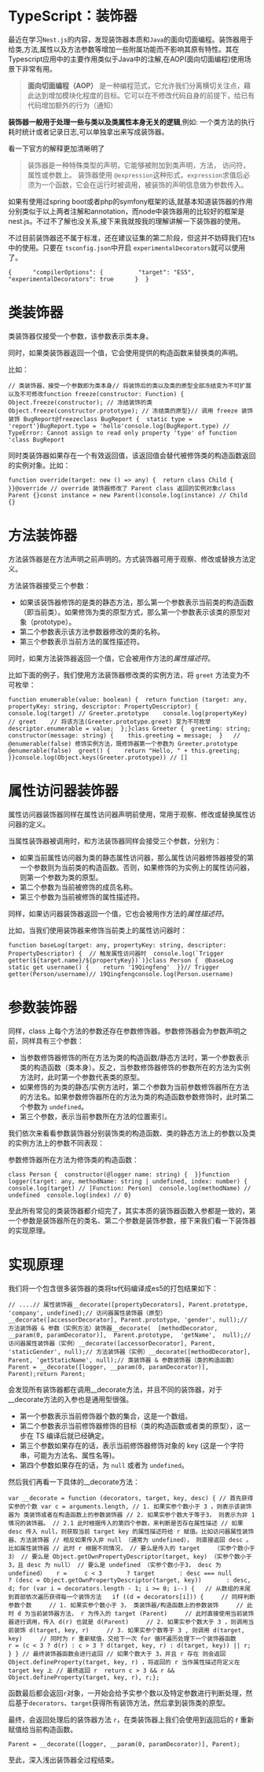# TypeScript：装饰器

最近在学习`Nest.js`的内容，发现装饰器本质和`Java`的面向切面编程。装饰器用于给类,方法,属性以及方法参数等增加一些附属功能而不影响其原有特性。其在Typescript应用中的主要作用类似于Java中的注解,在AOP(面向切面编程)使用场景下非常有用。

> **面向切面编程（AOP）**  是一种编程范式，它允许我们分离横切关注点，藉此达到增加模块化程度的目标。它可以在不修改代码自身的前提下，给已有代码增加额外的行为（通知）

**装饰器一般用于处理一些与类以及类属性本身无关的逻辑**,例如: 一个类方法的执行耗时统计或者记录日志,可以单独拿出来写成装饰器。

看一下官方的解释更加清晰明了

> 装饰器是一种特殊类型的声明，它能够被附加到类声明，方法， 访问符，属性或参数上。 装饰器使用 `@expression`这种形式，`expression`求值后必须为一个函数，它会在运行时被调用，被装饰的声明信息做为参数传入。

如果有使用过spring boot或者php的symfony框架的话,就基本知道装饰器的作用分别类似于以上两者注解和annotation，而node中装饰器用的比较好的框架是nest.js。不过不了解也没关系,接下来我就按我的理解讲解一下装饰器的使用。

不过目前装饰器还不属于标准，还在建议征集的第二阶段，但这并不妨碍我们在ts中的使用。只要在 `tsconfig.json`中开启 `experimentalDecorators`就可以使用了。

```
{      "compilerOptions": {          "target": "ES5",          "experimentalDecorators": true      }  }
```

# **类装饰器**

类装饰器仅接受一个参数，该参数表示类本身。

同时，如果类装饰器返回一个值，它会使用提供的构造函数来替换类的声明。

比如：

```
// 类装饰器，接受一个参数即为类本身// 将装饰后的类以及类的原型全部冻结变为不可扩展以及不可修改function freeze(constructor: Function) {  Object.freeze(constructor); // 冻结装饰的类  Object.freeze(constructor.prototype); // 冻结类的原型}// 调用 freeze 装饰装饰 BugReport@freezeclass BugReport {  static type = 'report'}BugReport.type = 'hello'console.log(BugReport.type) // TypeError: Cannot assign to read only property 'type' of function 'class BugReport
```

同时类装饰器如果存在一个有效返回值，该返回值会替代被修饰类的构造函数返回的实例对象。比如：

```
function override(target: new () => any) {  return class Child {  }}@override // override 装饰器修改了 Parent class 返回的实例对象class Parent {}const instance = new Parent()console.log(instance) // Child {}
```

# **方法装饰器**

方法装饰器是在方法声明之前声明的。方式装饰器可用于观察、修改或替换方法定义。

方法装饰器接受三个参数：

- 如果该装饰器修饰的是类的静态方法，那么第一个参数表示当前类的构造函数（即当前类）。如果修饰为类的原型方式，那么第一个参数表示该类的原型对象（prototype）。
- 第二个参数表示该方法参数器修改的类的名称。
- 第三个参数表示当前方法的属性描述符。

同时，如果方法装饰器返回一个值，它会被用作方法的*属性描述符*。

比如下面的例子，我们使用方法装饰器修改类的实例方法，将 `greet` 方法变为不可枚举：

```
function enumerable(value: boolean) {  return function (target: any, propertyKey: string, descriptor: PropertyDescriptor) {    console.log(target) // Greeter.prototype    console.log(propertyKey) // greet    // 将该方法(Greeter.prototype.greet) 变为不可枚举    descriptor.enumerable = value;  };}class Greeter {  greeting: string;  constructor(message: string) {    this.greeting = message;  }   // @enumerable(false) 修饰实例方法，既修饰器第一个参数为 Greeter.prototype  @enumerable(false)  greet() {    return "Hello, " + this.greeting;  }}console.log(Object.keys(Greeter.prototype)) // []
```

# **属性访问器装饰器**

属性访问器装饰器同样在属性访问器声明前使用，常用于观察、修改或替换属性访问器的定义。

当属性装饰器被调用时，和方法装饰器同样会接受三个参数，分别为：

- 如果当前属性访问器为类的静态属性访问器，那么属性访问器修饰器接受的第一个参数则为当前类的构造函数。否则，如果修饰的为实例上的属性访问器，则第一个参数为类的原型。
- 第二个参数为当前被修饰的成员名称。
- 第三个参数为当前被修饰的属性描述符。

同样，如果访问器装饰器返回一个值，它也会被用作方法的*属性描述符*。

比如，当我们使用装饰器来修饰当前类上的属性访问器时：

```
function baseLog(target: any, propertyKey: string, descriptor: PropertyDescriptor) {  // 触发属性访问器时  console.log(`Trigger getter(${target.name}/${propertyKey})`)}class Person {  @baseLog  static get username() {    return '19Qingfeng'  }}// Trigger getter(Person/username)// 19Qingfengconsole.log(Person.username)
```

# **参数装饰器**

同样，class 上每个方法的参数还存在参数修饰器。参数修饰器会为参数声明之前，同样具有三个参数：

- 当参数修饰器修饰的所在方法为类的构造函数/静态方法时，第一个参数表示类的构造函数（类本身）。反之，当参数修饰器修饰的参数所在的方法为实例方法时，此时第一个参数代表类的原型。
- 如果修饰的为类的静态/实例方法时，第二个参数为当前参数修饰器所在方法的方法名。如果参数修饰器所在的方法为类的构造函数参数修饰时，此时第二个参数为 `undefined`。
- 第三个参数，表示当前参数所在方法的位置索引。

我们依次来看看参数装饰器分别装饰类的构造函数、类的静态方法上的参数以及类的实例方法上的参数不同表现：

参数修饰器所在方法为修饰类的构造函数：

```
class Person {  constructor(@logger name: string) {  }}function logger(target: any, methodName: string | undefined, index: number) {  console.log(target) // [Function: Person]  console.log(methodName) // undefined  console.log(index) // 0}
```

至此所有常见的类装饰器都介绍完了，其实本质的装饰器函数入参都是一致的，第一个参数是装饰器所在的类名、第二个参数是装饰参数，接下来我们看一下装饰器的实现原理。

# **实现原理**

我们将一个包含很多装饰器的类将ts代码编译成es5的打包结果如下：

```
// ....// 属性装饰器__decorate([propertyDecorators], Parent.prototype, 'company', undefined);// 访问器属性装饰器（原型）__decorate([accessorDecorator], Parent.prototype, 'gender', null);// 方法装饰器 & 参数（实例方法）装饰器__decorate(  [methodDecorator, __param(0, paramDecorator)],  Parent.prototype,  'getName',  null);// 访问器属性装饰器（实例）__decorate([accessorDecorator], Parent, 'staticGender', null);// 方法装饰器（实例）__decorate([methodDecorator], Parent, 'getStaticName', null);// 类装饰器 & 参数装饰器（类的构造函数）Parent = __decorate([logger, __param(0, paramDecorator)], Parent);return Parent;
```

会发现所有装饰器都在调用__decorate方法，并且不同的装饰器，对于__decorate方法的入参也是通用型很强。

- 第一个参数表示当前修饰器个数的集合，这是一个数组。
- 第二个参数表示当前修饰器修饰的目标（类的构造函数或者类的原型），这一步在 TS 编译后就已经确定。
- 第三个参数如果存在的话，表示当前修饰器修饰对象的 key (这是一个字符串，可能为方法名、属性名等)。
- 第四个参数如果存在的话，为 `null` 或者为 `undefined`。

然后我们再看一下具体的__decorate方法：

```
var __decorate = function (decorators, target, key, desc) { // 首先获得实参的个数 var c = arguments.length, // 1. 如果实参个数小于 3 ，则表示该装饰器为 类装饰或者在构造函数上的参数装饰器 // 2. 如果实参个数大于等于3， 则表示为非 1 情况的装饰器。 // 2.1 此时根据传入的第四个参数，来判断是否存在属性描述 // 如果 desc 传入 null，则获取当前 target key 的属性描述符给 r 赋值。比如访问器属性装饰器、方法装饰器 // 相反如果传入非 null （通常为 undefined）， 则直接返回 desc 。比如属性装饰器 // 此时 r 根据不同情况， // 要么是传入的 target    （实参个数小于3） // 要么是 Object.getOwnPropertyDescriptor(target, key) （实参个数小于3，且 desc 为 null） // 要么是 undefined （实参个数小于3， desc 为 undefined）   r =     c < 3       ? target       : desc === null       ? (desc = Object.getOwnPropertyDescriptor(target, key))       : desc,   d; for (var i = decorators.length - 1; i >= 0; i--) {   // 从数组的末尾到首部依次遍历获得每一个装饰方法   if ((d = decorators[i])) {     // 同样判断参数个数     // 1. 如果实参个数小于 3， 类装饰器/构造函数上的参数装饰     // 此时 d 为当前装饰器方法， r 为传入的 target (Parent)     // 此时直接使用当前装饰器进行调用，传入 d(r) 也就是 d(Parent)     // 2. 如果实参个数大于 3 ，则调用当前装饰 d(target, key, r)     // 3. 如果实参个数等于 3 , 则调用 d(target, key)     // 同时为 r 重新赋值，交给下一次 for 循环遍历处理下一个装饰器函数     r = (c < 3 ? d(r) : c > 3 ? d(target, key, r) : d(target, key)) || r;   } } // 最终装饰器函数会进行返回 // 如果个数大于 3，并且 r 存在 则会返回 Object.defineProperty(target, key, r) ，将返回的 r 当作属性描述符定义在 target key 上 // 最终返回 r  return c > 3 && r && Object.defineProperty(target, key, r), r;};
```

函数最后都会返回`r`对象，一开始会给予实参个数以及特定参数进行判断处理，然后基于`decorators`、`target`获得所有装饰方法，然后拿到装饰类的原型。

最终，会返回处理后的装饰器方法 `r`，在类装饰器上我们会使用到返回后的 r 重新赋值给当前构造函数。

```
Parent = __decorate([logger, __param(0, paramDecorator)], Parent);
```

至此，深入浅出装饰器全过程结束。

